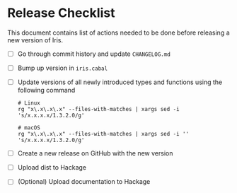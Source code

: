 # Release Checklist

This document contains list of actions needed to be done before releasing a new
version of Iris.

- [ ] Go through commit history and update `CHANGELOG.md`
- [ ] Bump up version in `iris.cabal`
- [ ] Update versions of all newly introduced types and functions using the
      following command

    ```shell
    # Linux
    rg "x\.x\.x\.x" --files-with-matches | xargs sed -i 's/x.x.x.x/1.3.2.0/g'

    # macOS
    rg "x\.x\.x\.x" --files-with-matches | xargs sed -i '' 's/x.x.x.x/1.3.2.0/g'
    ```

- [ ] Create a new release on GitHub with the new version
- [ ] Upload dist to Hackage
- [ ] (Optional) Upload documentation to Hackage